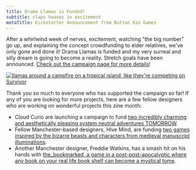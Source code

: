 ```yaml
---
title: Drama Llamas is Funded!
subtitle: claps hooves in excitement
metaTitle: Kickstarter Announcement from Button Kin Games
---
```


<p>
    After a whirlwind week of nerves, excitement, watching "the big number" go up, and explaining the concept crowdfunding to elder relatives, we've only gone and done it! Drama Llamas is funded and my very surreal and silly dream is going to become a reality. Stretch goals have been announced. <a href="https://www.kickstarter.com/projects/buttonkin" target="_blank">Check out the campaign page for more details</a>!
</p>
<a href="https://www.kickstarter.com/projects/buttonkin" target="_blank"><img src="/assets/images/newsletter/drama_llamas_survival.png" alt="llamas around a campfire on a tropical island, like they're competing on Survivor"></a>
<p>
    Thank you so much to everyone who has supported the campaign so far! If any of you are looking for more projects, here are a few fellow designers who are working on wonderful projects this zine month:
    <ul>
        <li>Cloud Curio are launching a campaign to fund <a href="https://www.kickstarter.com/projects/cloudcurio/broken-and-sleeping-hearts" target="_blank">two incredibly charming and aesthetically pleasing system neutral adventures TOMORROW</a>.</li>
        <li>Fellow Manchester-based designers, Hive Mind, are funding <a href="https://www.kickstarter.com/projects/coreycreates/why-brother" target="_blank">two games inspired by the bizarre beasts and characters from medieval manuscript illuminations</a>.</li>
        <li>Another Manchester designer, Freddie Watkins, has a smash hit on his hands with <a href="https://www.kickstarter.com/projects/freddiewatkins/the-bookmarked" target="_blank">the_bookmarked, a game in a post-post-apocalyptic where any book on your real life book shelf can become a mystical tome</a>.</li>
    </ul>
</p>
